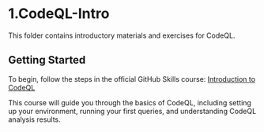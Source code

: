 # 1.CodeQL-Intro

This folder contains introductory materials and exercises for CodeQL.

## Getting Started

To begin, follow the steps in the official GitHub Skills course: [Introduction to CodeQL](https://github.com/skills/introduction-to-codeql)

This course will guide you through the basics of CodeQL, including setting up your environment, running your first queries, and understanding CodeQL analysis results.
